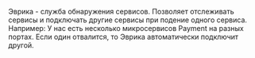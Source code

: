 Эврика - служба обнаружения сервисов.
Позволяет отслеживать сервисы и подключать другие сервисы при подение одного сервиса.
Например:
У нас есть несколько микросервисов Payment на разных портах.
Если один отвалится, то Эврика автоматически подключит другой.